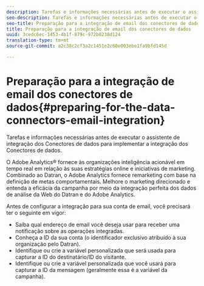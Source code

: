 ```yaml
---
description: Tarefas e informações necessárias antes de executar o assistente de integração dos Conectores de dados para implementar a integração dos Conectores de dados.
seo-description: Tarefas e informações necessárias antes de executar o assistente de integração dos Conectores de dados para implementar a integração dos Conectores de dados.
seo-title: Preparação para a integração de email dos conectores de dados
title: Preparação para a integração de email dos conectores de dados
uuid: 3cedc6ec-1453-4b1f-879c-972b0238d124
translation-type: tm+mt
source-git-commit: a2c38c2cf3a2c1451e2c60e003ebe1fa9bfd145d

---
```



# Preparação para a integração de email dos conectores de dados{#preparing-for-the-data-connectors-email-integration}

Tarefas e informações necessárias antes de executar o assistente de integração dos Conectores de dados para implementar a integração dos Conectores de dados.

O Adobe Analytics® fornece às organizações inteligência acionável em tempo real em relação às suas estratégias online e iniciativas de marketing. Combinado ao Datran, o Adobe Analytics fornece remarketing com base na definição de metas comportamentais. Melhore o marketing direcionado e entenda a eficácia da campanha por meio da integração perfeita dos dados de análise da Web do Datran e do Adobe Analytics.

Antes de configurar a integração para sua conta de email, você precisará ter o seguinte em vigor:

* Saiba qual endereço de email você deseja usar para receber uma notificação sobre as operações integradas.
* Conheça a ID da sua conta (o identificador exclusivo atribuído à sua organização pelo Datran).
* Identifique ou crie a variável personalizada que será usada para capturar a ID do destinatário/ID do visitante.
* Identifique ou crie a variável personalizada que você usará para capturar a ID da mensagem (geralmente essa é a variável da campanha).

